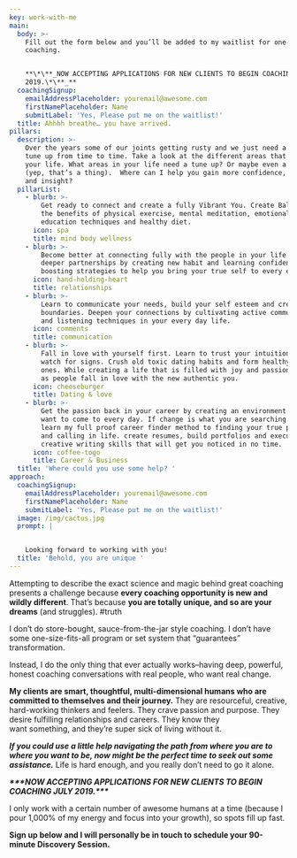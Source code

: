 ```yaml
---
key: work-with-me
main:
  body: >-
    Fill out the form below and you’ll be added to my waitlist for one-on-one
    coaching. 


    **\*\**_NOW ACCEPTING APPLICATIONS FOR NEW CLIENTS TO BEGIN COACHING JULY
    2019.\*\**_**
  coachingSignup:
    emailAddressPlaceholder: youremail@awesome.com
    firstNamePlaceholder: Name
    submitLabel: 'Yes, Please put me on the waitlist!'
  title: Ahhhh breathe… you have arrived.
pillars:
  description: >-
    Over the years some of our joints getting rusty and we just need a little
    tune up from time to time. Take a look at the different areas that make up
    your life. What areas in your life need a tune up? Or maybe even a tune down
    (yep, that’s a thing).  Where can I help you gain more confidence, strength
    and insight?
  pillarList:
    - blurb: >-
        Get ready to connect and create a fully Vibrant You. Create Balance with
        the benefits of physical exercise, mental meditation, emotional
        education techniques and healthy diet.
      icon: spa
      title: mind body wellness
    - blurb: >-
        Become better at connecting fully with the people in your life. Grow
        deeper partnerships by creating new habit and learning confidence
        boosting strategies to help you bring your true self to every encounter.
      icon: hand-holding-heart
      title: relationships
    - blurb: >-
        Learn to communicate your needs, build your self esteem and create
        boundaries. Deepen your connections by cultivating active communication
        and listening techniques in your every day life.
      icon: comments
      title: communication
    - blurb: >-
        Fall in love with yourself first. Learn to trust your intuition and
        watch for signs. Crush old toxic dating habits and form healthy new
        ones. While creating a life that is filled with joy and passion, watch
        as people fall in love with the new authentic you.
      icon: cheeseburger
      title: Dating & love
    - blurb: >-
        Get the passion back in your career by creating an environment that you
        want to come to every day. If change is what you are searching for,
        learn my full proof career finder method to finding your true passion
        and calling in life. create resumes, build portfolios and execute
        creative writing skills that will get you noticed in no time.
      icon: coffee-togo
      title: Career & Business
  title: 'Where could you use some help? '
approach:
  coachingSignup:
    emailAddressPlaceholder: youremail@awesome.com
    firstNamePlaceholder: Name
    submitLabel: 'Yes, Please put me on the waitlist!'
  image: /img/cactus.jpg
  prompt: |


    Looking forward to working with you! 
  title: 'Behold, you are unique '
---
```

Attempting to describe the exact science and magic behind great coaching presents a challenge because **every coaching opportunity is new and wildly different**. That’s because **you are totally unique, and so are your dreams** (and struggles). #truth

I don’t do store-bought, sauce-from-the-jar style coaching. I don’t have some one-size-fits-all program or set system that “guarantees” transformation.

Instead, I do the only thing that ever actually works–having deep, powerful, honest coaching conversations with real people, who want real change.

**My clients are smart, thoughtful, multi-dimensional humans who are committed to themselves and their journey.** They are resourceful, creative, hard-working thinkers and feelers. They crave passion and purpose. They desire fulfilling relationships and careers. They know they want something, and they’re super sick of living without it.

**_If you could use a little help navigating the path from where you are to where you want to be, now might be the perfect time to seek out some assistance._** Life is hard enough, and you really don’t need to go it alone.

**_\*\*\*NOW ACCEPTING APPLICATIONS FOR NEW CLIENTS TO BEGIN COACHING JULY 2019.\*\*\*_**

I only work with a certain number of awesome humans at a time (because I pour 1,000% of my energy and focus into your growth), so spots fill up fast. 

**Sign up below and I will personally be in touch to schedule your 90-minute Discovery Session.**
